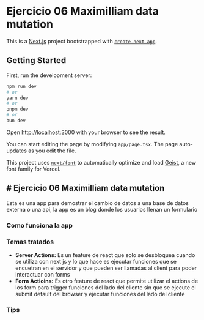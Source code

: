 # Ejercicio 06 Maximilliam data mutation

This is a [Next.js](https://nextjs.org) project bootstrapped with [`create-next-app`](https://nextjs.org/docs/app/api-reference/cli/create-next-app).

## Getting Started

First, run the development server:

```bash
npm run dev
# or
yarn dev
# or
pnpm dev
# or
bun dev
```

Open [http://localhost:3000](http://localhost:3000) with your browser to see the result.

You can start editing the page by modifying `app/page.tsx`. The page auto-updates as you edit the file.

This project uses [`next/font`](https://nextjs.org/docs/app/building-your-application/optimizing/fonts) to automatically optimize and load [Geist](https://vercel.com/font), a new font family for Vercel.

## # Ejercicio 06 Maximilliam data mutation

Esta es una app para demostrar el cambio de datos a una base de datos externa o una api, la app es un blog donde los usuarios llenan un formulario

### Como funciona la app

### Temas tratados

- **Server Actions:** Es un feature de react que solo se desbloquea cuando se utiliza con next js y lo que hace es ejecutar funciones que se encuetran en el servidor y que pueden ser llamadas al client para poder interactuar con forms
- **Form Actioins:** Es otro feature de react que permite utilizar el actions de los form para trigger funciones del lado del cliente sin que se ejecute el submit default del browser y ejecutar funciones del lado del cliente

### Tips
